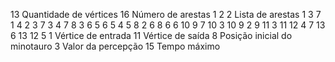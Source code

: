 13 Quantidade de vértices
16 Número de arestas
1 2 2 Lista de arestas
1 3 7
1 4 2
3 7 3
4 7 8
3 6 5
6 5 4
5 8 2
6 8 6
6 10 9
7 10 3
10 9 2
9 11 3
11 12 4
7 13 6
13 12 5
1 Vértice de entrada
11 Vértice de saída
8 Posição inicial do minotauro
3 Valor da percepção
15 Tempo máximo
